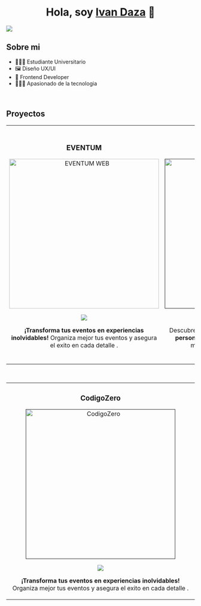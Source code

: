 <div align="center">
<h1 align="center">Hola, soy <a href="https://portfolio-jade-ten-57.vercel.app/resume">Ivan Daza</a> 👋</h1>
</div>
<img src="https://i.imgur.com/vSEB4Kp.jpeg">

## Sobre mi

- 👨🏼‍🎓 Estudiante Universitario
- 🖼 Diseño UX/UI
- 📗 Frontend Developer
- 👨🏼‍💻 Apasionado de la tecnologia
<br>

## Proyectos
<table>
<tr>
<td width="50%">
<h3 align="center">EVENTUM</h3>
<div align="center">
<a href="https://eventum.vercel.app" target="_blank"><img src="https://i.imgur.com/9K8ZdsQ.png" width="400" alt="EVENTUM WEB"></a>
<p>
<a href="https://github.com/IvanDaza4/EventumPage" target="_blank">
<img src="https://img.shields.io/badge/CÓDIGO-76A4D3?style=for-the-badge&logo=github&logoColor=white">
</a>

</p>
<p><strong>¡Transforma tus eventos en experiencias inolvidables!</strong> Organiza mejor tus eventos y asegura el exito en cada detalle .</p>
</div>
                                                                                      
</td>

<td width="50%">
               <br>
<h3 align="center">MB Zapatos</h3>
<div align="center">                                       
<a href="" target="_blank"><img src="https://i.imgur.com/E52MaqF.jpeg" width="400" alt="MB Zapatos"></a>
<br>
<p>
<a href="" target="_blank">
<img src="https://img.shields.io/badge/C%C3%93DIGO-D5B990?style=for-the-badge&logo=github&logoColor=black">
</a>
</p>
<p>Descubre nuestra exclusiva colección de <strong>zapatos personalizados</strong> para mayoristas, diseñados a medida para destacar en tu tienda.</p>
<br>
</div>                                                             
</table>                                                                                 
</div>
<br>

<table>
<tr>
<td width="50%">
<h3 align="center">CodigoZero</h3>
<div align="center">
<a href="" target="_blank"><img src="https://i.imgur.com/TYRsQ7b.png" width="400" alt="CodigoZero"></a>
<p>
<a href="" target="_blank">
<img src="https://img.shields.io/badge/CÓDIGO-FA0101?style=for-the-badge&logo=github&logoColor=black">
</a>

</p>
<p><strong>¡Transforma tus eventos en experiencias inolvidables!</strong> Organiza mejor tus eventos y asegura el exito en cada detalle .</p>
</div>
                                                                                      
</td>       
                                                                                      
</table>                                                                                 
</div>
